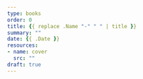 ```yaml
---
type: books
order: 0
title: {{ replace .Name "-" " " | title }}
summary: ""
date: {{ .Date }}
resources:
- name: cover
  src: ""
draft: true
---
```

